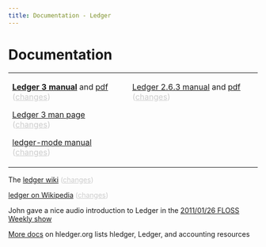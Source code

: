 ```yaml
---
title: Documentation - Ledger
---
```


# Documentation

<style>
.dim, .dim a:link, .dim a:visited { color:#ccc; }
</style>
<table style="width:100%; border:none;"><tr valign=top><td>

**[Ledger 3 manual](3.0/doc/ledger3.html)**
 and [pdf](3.0/doc/ledger3.pdf)
 <span class=dim> ([changes](https://github.com/ledger/ledger/commits/master/doc/ledger3.texi)) </span>

[Ledger 3 man page](3.0/doc/ledger.1.html)
 <span class=dim> ([changes](https://github.com/ledger/ledger/commits/master/doc/ledger.1)) </span>

[ledger-mode manual](3.0/doc/ledger-mode.html)
 <span class=dim> ([changes](https://github.com/ledger/ledger/commits/master/doc/ledger-mode.texi)) </span>

</td><td>

[Ledger 2.6.3 manual](2.6/ledger.html)
 and [pdf](2.6/ledger.pdf)
 <span class=dim> ([changes](https://github.com/ledger/ledger/commits/maint/ledger.texi)) </span>

</td></tr></table>

The [ledger wiki](http://wiki.ledger-cli.org)
 <span class=dim> ([changes](https://github.com/ledger/ledger/wiki/_history)) </span>

[ledger on Wikipedia](https://en.wikipedia.org/wiki/Ledger_%28software%29)
 <span class=dim> ([changes](https://en.wikipedia.org/w/index.php?title=Ledger_%28software%29&action=history)) </span>

John gave a nice audio introduction to Ledger in the [2011/01/26 FLOSS Weekly show](http://twit.tv/floss150) 

[More docs](http://hledger.org/more-docs) on hledger.org lists hledger, Ledger, and accounting resources
